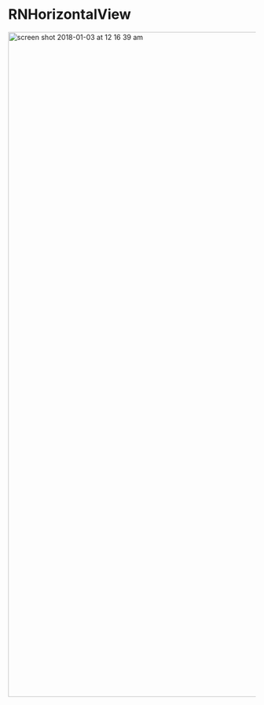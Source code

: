 # RNHorizontalView
<img width="1355" alt="screen shot 2018-01-03 at 12 16 39 am" src="https://user-images.githubusercontent.com/9949849/34928186-dd4e5a50-f9e1-11e7-9c64-a8e3ba0470fd.png">
